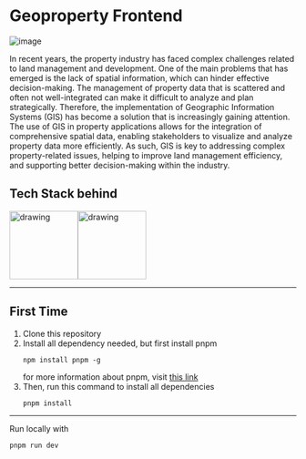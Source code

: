 # Geoproperty Frontend
![image](https://github.com/nerdvanahub/geoproperty-frontend/assets/139702000/a84ebfe6-7b08-41cf-b76c-61edb850b117)

In recent years, the property industry has faced complex challenges related to land management and development. One of the main problems that has emerged is the lack of spatial information, which can hinder effective decision-making. The management of property data that is scattered and often not well-integrated can make it difficult to analyze and plan strategically. Therefore, the implementation of Geographic Information Systems (GIS) has become a solution that is increasingly gaining attention. The use of GIS in property applications allows for the integration of comprehensive spatial data, enabling stakeholders to visualize and analyze property data more efficiently. As such, GIS is key to addressing complex property-related issues, helping to improve land management efficiency, and supporting better decision-making within the industry.

## Tech Stack behind
<div style="display:flex">
   <img src="https://github.com/nerdvanahub/geoproperty-frontend/assets/139702000/24ed4cfe-43d1-433a-9ef4-b0657952912e" alt="drawing" style="width:120px;"/> 
<img src="https://github.com/nerdvanahub/geoproperty-frontend/assets/139702000/196af244-901f-4345-be81-a98da3a1c738" alt="drawing" style="width:120px;"/>  
</div>


---

## First Time
1. Clone this repository
2. Install all dependency needed, but first install pnpm
   ```shell
   npm install pnpm -g
   ```
   for more information about pnpm, visit [this link](https://pnpm.io/installation)
4. Then, run this command to install all dependencies
   ```shell
   pnpm install
   ```
---

Run locally with
```shell
pnpm run dev
```

